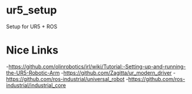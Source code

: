 # ur5_setup
Setup for UR5 + ROS

# Nice Links
-https://github.com/olinrobotics/irl/wiki/Tutorial:-Setting-up-and-running-the-UR5-Robotic-Arm
-https://github.com/Zagitta/ur_modern_driver
-https://github.com/ros-industrial/universal_robot
-https://github.com/ros-industrial/industrial_core
